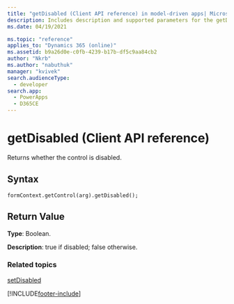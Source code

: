 ```yaml
---
title: "getDisabled (Client API reference) in model-driven apps| MicrosoftDocs"
description: Includes description and supported parameters for the getDisabled method.
ms.date: 04/19/2021

ms.topic: "reference"
applies_to: "Dynamics 365 (online)"
ms.assetid: b9a26d0e-c0fb-4239-b17b-df5c9aa84cb2
author: "Nkrb"
ms.author: "nabuthuk"
manager: "kvivek"
search.audienceType: 
  - developer
search.app: 
  - PowerApps
  - D365CE
---
```

# getDisabled (Client API reference)

Returns whether the control is disabled.

## Syntax

`formContext.getControl(arg).getDisabled();`

## Return Value

**Type**: Boolean.

**Description**: true if disabled; false otherwise. 

### Related topics

[setDisabled](setDisabled.md)

[!INCLUDE[footer-include](../../../../../includes/footer-banner.md)]